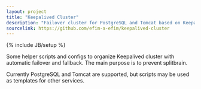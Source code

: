 ```yaml
---
layout: project
title: "Keepalived Cluster"
description: "Failover cluster for PostgreSQL and Tomcat based on Keepalived"
sourcelink: https://github.com/efim-a-efim/keepalived-cluster
---
```

{% include JB/setup %}

Some helper scripts and configs to organize Keepalived cluster with automatic failover and fallback. The main purpose is to prevent splitbrain.

Currently PostgreSQL and Tomcat are supported, but scripts may be used as templates for other services.